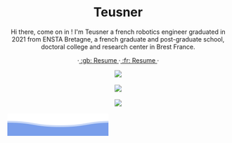 <h1 align="center">Teusner</h1>

<p align="center">
  Hi there, come on in ! I'm Teusner a french robotics engineer graduated in 2021 from ENSTA Bretagne, a french graduate and post-graduate school, doctoral college and research center in Brest France.
</p>

<p align="center">
·<a href="https://github.com/Teusner/Resume/blob/english/cv/cv.pdf"> :gb: Resume </a>·<a href="https://github.com/Teusner/Resume/blob/french/cv/cv.pdf"> :fr: Resume </a>·
</p>

<p align="center">
<a href="https://www.linkedin.com/in/quentin-brt/"><img src="https://img.shields.io/badge/-Quentin%20Brateau-blue?style=flat-square&logo=Linkedin&logoColor=white&link=https://www.linkedin.com/in/quentin-brt/" /></a>
</p>

<p align="center">
  <a href="https://github.com/Teusner"><img src="https://github-readme-stats.vercel.app/api?username=Teusner&show_icons=true" /></a>
</p>

<p align="center">
  <a href="https://github.com/Teusner"><img src="https://github-readme-stats.vercel.app/api/top-langs/?username=Teusner&layout=compact&hide=jupyter%20notebook" /></a>
</p>


![Bottom Header](https://raw.githubusercontent.com/Teusner/Teusner/main/bottom_header.svg)
<br>
</p>
